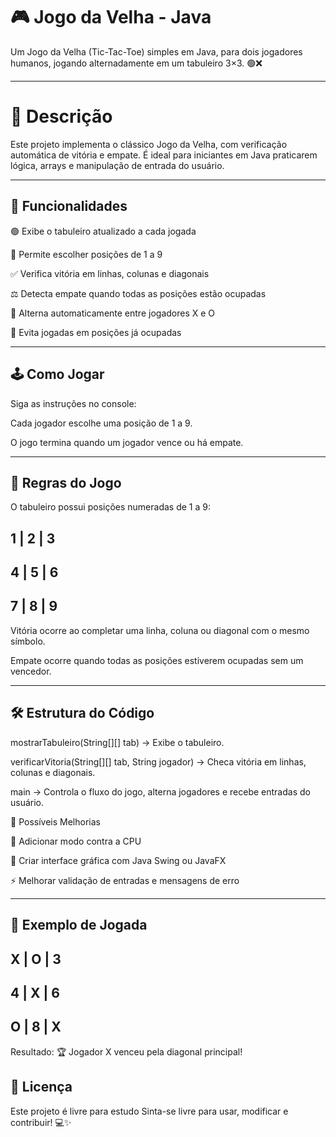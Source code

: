# 🎮 Jogo da Velha - Java

Um Jogo da Velha (Tic-Tac-Toe) simples em Java, para dois jogadores humanos, jogando alternadamente em um tabuleiro 3×3. 🟢❌

---

# 📝 Descrição

Este projeto implementa o clássico Jogo da Velha, com verificação automática de vitória e empate. É ideal para iniciantes em Java praticarem lógica, arrays e manipulação de entrada do usuário.

---

## 🎯 Funcionalidades

🟢 Exibe o tabuleiro atualizado a cada jogada

🔢 Permite escolher posições de 1 a 9

✅ Verifica vitória em linhas, colunas e diagonais

⚖️ Detecta empate quando todas as posições estão ocupadas

🔄 Alterna automaticamente entre jogadores X e O

🚫 Evita jogadas em posições já ocupadas

---

## 🕹️ Como Jogar

Siga as instruções no console:

Cada jogador escolhe uma posição de 1 a 9.

O jogo termina quando um jogador vence ou há empate.

---

## 📌 Regras do Jogo

O tabuleiro possui posições numeradas de 1 a 9:

**1 | 2 | 3**
---------
**4 | 5 | 6**
---------
**7 | 8 | 9**
---------

Vitória ocorre ao completar uma linha, coluna ou diagonal com o mesmo símbolo.

Empate ocorre quando todas as posições estiverem ocupadas sem um vencedor.

---

## 🛠️ Estrutura do Código

mostrarTabuleiro(String[][] tab) → Exibe o tabuleiro.

verificarVitoria(String[][] tab, String jogador) → Checa vitória em linhas, colunas e diagonais.

main → Controla o fluxo do jogo, alterna jogadores e recebe entradas do usuário.

🌟 Possíveis Melhorias

🤖 Adicionar modo contra a CPU

🎨 Criar interface gráfica com Java Swing ou JavaFX

⚡ Melhorar validação de entradas e mensagens de erro

---

## 📸 Exemplo de Jogada

**X | O | 3**
---------
**4 | X | 6**
---------
**O | 8 | X**
---------

Resultado: 🏆 Jogador X venceu pela diagonal principal!

## 📜 Licença

Este projeto é livre para estudo
Sinta-se livre para usar, modificar e contribuir! 💻✨
